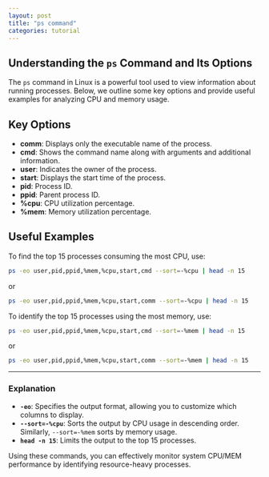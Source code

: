 ```yaml
---
layout: post
title: "ps command"
categories: tutorial
---
```



## Understanding the `ps` Command and Its Options

The `ps` command in Linux is a powerful tool used to view information about running processes. Below, we outline some key options and provide useful examples for analyzing CPU and memory usage.

## Key Options

- **comm**: Displays only the executable name of the process.
- **cmd**: Shows the command name along with arguments and additional information.
- **user**: Indicates the owner of the process.
- **start**: Displays the start time of the process.
- **pid**: Process ID.
- **ppid**: Parent process ID.
- **%cpu**: CPU utilization percentage.
- **%mem**: Memory utilization percentage.

## Useful Examples

To find the top 15 processes consuming the most CPU, use:
```bash
ps -eo user,pid,ppid,%mem,%cpu,start,cmd --sort=-%cpu | head -n 15
```
or
```bash
ps -eo user,pid,ppid,%mem,%cpu,start,comm --sort=-%cpu | head -n 15
```
To identify the top 15 processes using the most memory, use:
```bash
ps -eo user,pid,ppid,%mem,%cpu,start,cmd --sort=-%mem | head -n 15
```
or
```bash
ps -eo user,pid,ppid,%mem,%cpu,start,comm --sort=-%mem | head -n 15
```
---
### Explanation

- **`-eo`**: Specifies the output format, allowing you to customize which columns to display.
- **`--sort=-%cpu`**: Sorts the output by CPU usage in descending order. Similarly, `--sort=-%mem` sorts by memory usage.
- **`head -n 15`**: Limits the output to the top 15 processes.

Using these commands, you can effectively monitor system CPU/MEM performance by identifying resource-heavy processes.

